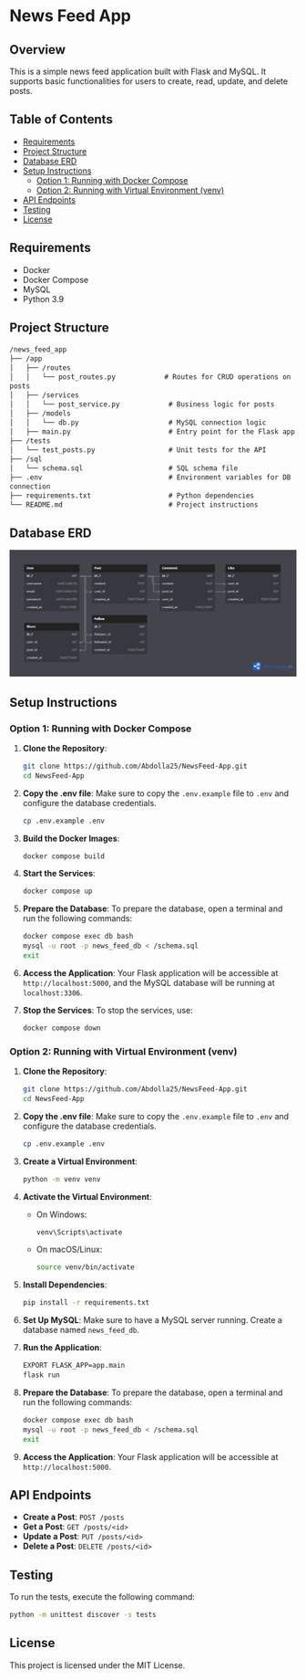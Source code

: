 # News Feed App

## Overview
This is a simple news feed application built with Flask and MySQL. It supports basic functionalities for users to create, read, update, and delete posts.

## Table of Contents
- [Requirements](#requirements)
- [Project Structure](#project-structure)
- [Database ERD](#database-erd)
- [Setup Instructions](#setup-instructions)
  - [Option 1: Running with Docker Compose](#option-1-running-with-docker-compose)
  - [Option 2: Running with Virtual Environment (venv)](#option-2-running-with-virtual-environment-venv)
- [API Endpoints](#api-endpoints)
- [Testing](#testing)
- [License](#license)

## Requirements
- Docker
- Docker Compose
- MySQL
- Python 3.9

## Project Structure
```
/news_feed_app
├── /app
│   ├── /routes
│   │   └── post_routes.py            # Routes for CRUD operations on posts
│   ├── /services
│   │   └── post_service.py            # Business logic for posts
│   ├── /models
│   │   └── db.py                      # MySQL connection logic
│   ├── main.py                        # Entry point for the Flask app
├── /tests
│   └── test_posts.py                  # Unit tests for the API
├── /sql
│   └── schema.sql                     # SQL schema file
├── .env                               # Environment variables for DB connection
├── requirements.txt                   # Python dependencies
└── README.md                          # Project instructions
```

## Database ERD

![Database ERD](db_diagrams/erd_diagram.png)

## Setup Instructions

### Option 1: Running with Docker Compose

1. **Clone the Repository**:
   ```bash
   git clone https://github.com/Abdolla25/NewsFeed-App.git
   cd NewsFeed-App
   ```

2. **Copy the .env file**:
   Make sure to copy the `.env.example` file to `.env` and configure the database credentials.
   ```bash
   cp .env.example .env
   ```

3. **Build the Docker Images**:
   ```bash
   docker compose build
   ```

4. **Start the Services**:
   ```bash
   docker compose up
   ```

5. **Prepare the Database**:
   To prepare the database, open a terminal and run the following commands:
   ```bash
   docker compose exec db bash
   mysql -u root -p news_feed_db < /schema.sql
   exit
   ```

6. **Access the Application**:
   Your Flask application will be accessible at `http://localhost:5000`, and the MySQL database will be running at `localhost:3306`.

7. **Stop the Services**:
   To stop the services, use:
   ```bash
   docker compose down
   ```

### Option 2: Running with Virtual Environment (venv)

1. **Clone the Repository**:
   ```bash
   git clone https://github.com/Abdolla25/NewsFeed-App.git
   cd NewsFeed-App
   ```

2. **Copy the .env file**:
   Make sure to copy the `.env.example` file to `.env` and configure the database credentials.
   ```bash
   cp .env.example .env
   ```

3. **Create a Virtual Environment**:
   ```bash
   python -m venv venv
   ```

4. **Activate the Virtual Environment**:
   - On Windows:
     ```bash
     venv\Scripts\activate
     ```
   - On macOS/Linux:
     ```bash
     source venv/bin/activate
     ```

5. **Install Dependencies**:
   ```bash
   pip install -r requirements.txt
   ```

6. **Set Up MySQL**:
   Make sure to have a MySQL server running. Create a database named `news_feed_db`.

7. **Run the Application**:
   ```bash
   EXPORT FLASK_APP=app.main
   flask run
   ```

8. **Prepare the Database**:
   To prepare the database, open a terminal and run the following commands:
   ```bash
   docker compose exec db bash
   mysql -u root -p news_feed_db < /schema.sql
   exit
   ```

9. **Access the Application**:
   Your Flask application will be accessible at `http://localhost:5000`.

## API Endpoints
- **Create a Post**: `POST /posts`
- **Get a Post**: `GET /posts/<id>`
- **Update a Post**: `PUT /posts/<id>`
- **Delete a Post**: `DELETE /posts/<id>`

## Testing
To run the tests, execute the following command:
```bash
python -m unittest discover -s tests
```

## License
This project is licensed under the MIT License.
